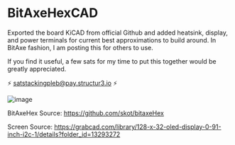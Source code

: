# BitAxeHexCAD
Exported the board KiCAD from official Github and added heatsink, display, and power terminals for current best approximations to build around. In BitAxe fashion, I am posting this for others to use. 

If you find it useful, a few sats for my time to put this together would be greatly appreciated. 

⚡ satstackingpleb@pay.structur3.io ⚡

![image](https://github.com/user-attachments/assets/7a00614a-3ba5-44d2-9d51-88beada39b0e)



BitAxeHex Source: https://github.com/skot/bitaxeHex

Screen Source: https://grabcad.com/library/128-x-32-oled-display-0-91-inch-i2c-1/details?folder_id=13293272
